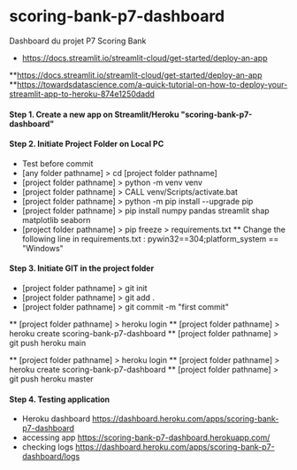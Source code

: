 # scoring-bank-p7-dashboard
Dashboard du projet P7 Scoring Bank
* https://docs.streamlit.io/streamlit-cloud/get-started/deploy-an-app

**https://docs.streamlit.io/streamlit-cloud/get-started/deploy-an-app
**https://towardsdatascience.com/a-quick-tutorial-on-how-to-deploy-your-streamlit-app-to-heroku-874e1250dadd
#### Step 1. Create a new app on Streamlit/Heroku "scoring-bank-p7-dashboard"

#### Step 2. Initiate Project Folder on Local PC
* Test before commit
* [any folder pathname] > cd [project folder pathname]
* [project folder pathname] > python -m venv venv
* [project folder pathname] > CALL venv/Scripts/activate.bat
* [project folder pathname] > python -m pip install --upgrade pip
* [project folder pathname] > pip install numpy pandas streamlit shap matplotlib seaborn
* [project folder pathname] > pip freeze > requirements.txt
** Change the following line in requirements.txt : pywin32==304;platform_system == "Windows"

#### Step 3. Initiate GIT in the project folder
* [project folder pathname] > git init
* [project folder pathname] > git add .
* [project folder pathname] > git commit -m "first commit"

** [project folder pathname] > heroku login
** [project folder pathname] > heroku create scoring-bank-p7-dashboard
** [project folder pathname] > git push heroku main

** [project folder pathname] > heroku login
** [project folder pathname] > heroku create scoring-bank-p7-dashboard
** [project folder pathname] > git push heroku master

#### Step 4. Testing application
* Heroku dashboard https://dashboard.heroku.com/apps/scoring-bank-p7-dashboard
* accessing app https://scoring-bank-p7-dashboard.herokuapp.com/
* checking logs https://dashboard.heroku.com/apps/scoring-bank-p7-dashboard/logs
